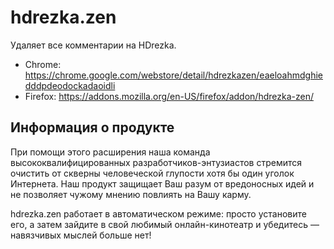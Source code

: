 # hdrezka.zen

Удаляет все комментарии на HDrezka.
- Chrome: https://chrome.google.com/webstore/detail/hdrezkazen/eaeloahmdghiedddpdeodockadaoidli
- Firefox: https://addons.mozilla.org/en-US/firefox/addon/hdrezka-zen/

## Информация о продукте

При помощи этого расширения наша команда высококвалифицированных разработчиков-энтузиастов стремится очистить от скверны человеческой глупости хотя бы один уголок Интернета. Наш продукт защищает Ваш разум от вредоносных идей и не позволяет чужому мнению повлиять на Вашу карму.

hdrezka.zen работает в автоматическом режиме: просто установите его, а затем зайдите в свой любимый онлайн-кинотеатр и убедитесь — навязчивых мыслей больше нет!
